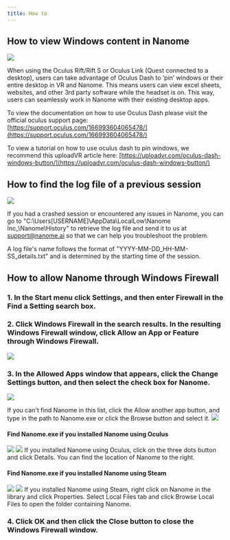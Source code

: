 ```yaml
---
title: How to
---
```


## How to view Windows content in Nanome

![](/assets/howto-page/OculusDash.gif)

When using the Oculus Rift/Rift S or Oculus Link (Quest connected to a desktop), users can take advantage of Oculus Dash to ‘pin’ windows or their entire desktop in VR and Nanome. This means users can view excel sheets, websites, and other 3rd party software while the headset is on. This way, users can seamlessly work in Nanome with their existing desktop apps.

To view the documentation on how to use Oculus Dash please visit the official oculus support page: [https://support.oculus.com/166993604065478/](https://support.oculus.com/166993604065478/)

To view a tutorial on how to use oculus dash to pin windows, we recommend this uploadVR article here: [https://uploadvr.com/oculus-dash-windows-button/](https://uploadvr.com/oculus-dash-windows-button/)

## How to find the log file of a previous session

![](/assets/howto-page/LogFile.png)

If you had a crashed session or encountered any issues in Nanome, you can go to "C:\Users\[USERNAME]\AppData\LocalLow\Nanome Inc_\Nanome\History" to retrieve the log file and send it to us at support@nanome.ai so that we can help you troubleshoot the problem.

A log file's name follows the format of "YYYY-MM-DD_HH-MM-SS_details.txt" and is determined by the starting time of the session.

## How to allow Nanome through Windows Firewall

### 1. In the Start menu click Settings, and then enter Firewall in the Find a Setting search box.

### 2. Click Windows Firewall in the search results. In the resulting Windows Firewall window, click Allow an App or Feature through Windows Firewall.
![](/assets/howto-page/Firewall1.png)

### 3. In the Allowed Apps window that appears, click the Change Settings button, and then select the check box for Nanome.
![](/assets/howto-page/Firewall2.png)

If you can't find Nanome in this list, click the Allow another app button, and type in the path to Nanome.exe or click the Browse button and select it.
![](/assets/howto-page/Firewall3.png)

#### Find Nanome.exe if you installed Nanome using Oculus

![](/assets/howto-page/Path_Oculus0.png)
![](/assets/howto-page/Path_Oculus1.png)
If you installed Nanome using Oculus, click on the three dots button and click Details. You can find the location of Nanome to the right.

#### Find Nanome.exe if you installed Nanome using Steam

![](/assets/howto-page/Path_Steam0.png)
![](/assets/howto-page/Path_Steam1.png)
If you installed Nanome using Steam, right click on Nanome in the library and click Properties. Select Local Files tab and click Browse Local Files to open the folder containing Nanome.

### 4. Click OK and then click the Close button to close the Windows Firewall window.


<!--
## How to load molecules or workspace



## How to save my molecules or workspace

## How to change the display of the molecule

## How to view a Density Map

## How to change the Density Map Configuration

## How to play a trajectory

## How to view docked results

## How to focus on a binding site

## How to build a small molecule

## How to build an animation via frame duplication

## How to measure distances

## How to rotate a bond with measurements

## How to do advanced selection

## How to mutate a residue

## How to align structures through the RMSD plugin

## How to hide the environment

## How to export an image or file

## How to request presenter

## How to change the audio settings

## How to change your name

## How to teleport

## How to build/modify a macro -->
